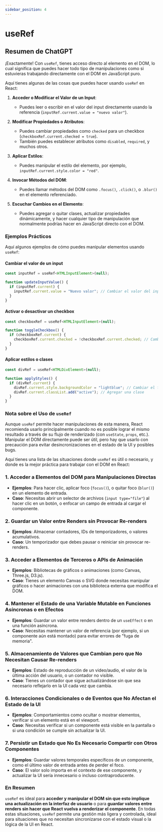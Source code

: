 ```yaml
---
sidebar_position: 4
---
```


# useRef

## Resumen de ChatGPT

¡Exactamente! Con `useRef`, tienes acceso directo al elemento en el DOM, lo cual significa que puedes hacer todo tipo de manipulaciones como si estuvieras trabajando directamente con el DOM en JavaScript puro.

Aquí tienes algunas de las cosas que puedes hacer usando `useRef` en React:

1. **Acceder o Modificar el Valor de un Input**:
   - Puedes leer o escribir en el valor del input directamente usando la referencia (`inputRef.current.value = "nuevo valor"`).

2. **Modificar Propiedades o Atributos**:
   - Puedes cambiar propiedades como `checked` para un checkbox (`checkboxRef.current.checked = true`).
   - También puedes establecer atributos como `disabled`, `required`, y muchos otros.

3. **Aplicar Estilos**:
   - Puedes manipular el estilo del elemento, por ejemplo, `inputRef.current.style.color = "red"`.

4. **Invocar Métodos del DOM**:
   - Puedes llamar métodos del DOM como `.focus()`, `.click()`, o `.blur()` en el elemento referenciado.

5. **Escuchar Cambios en el Elemento**:
   - Puedes agregar o quitar clases, actualizar propiedades dinámicamente, y hacer cualquier tipo de manipulación que normalmente podrías hacer en JavaScript directo con el DOM.

### Ejemplos Prácticos

Aquí algunos ejemplos de cómo puedes manipular elementos usando `useRef`:

#### Cambiar el valor de un input

```js
const inputRef = useRef<HTMLInputElement>(null);

function updateInputValue() {
  if (inputRef.current) {
    inputRef.current.value = "Nuevo valor"; // Cambiar el valor del input
  }
}
```

#### Activar o desactivar un checkbox

```js
const checkboxRef = useRef<HTMLInputElement>(null);

function toggleCheckbox() {
  if (checkboxRef.current) {
    checkboxRef.current.checked = !checkboxRef.current.checked; // Cambiar el estado de checked
  }
}
```

#### Aplicar estilos o clases

```js
const divRef = useRef<HTMLDivElement>(null);

function applyStyles() {
  if (divRef.current) {
    divRef.current.style.backgroundColor = "lightblue"; // Cambiar el fondo
    divRef.current.classList.add("active"); // Agregar una clase
  }
}
```

### Nota sobre el Uso de `useRef`

Aunque `useRef` permite hacer manipulaciones de esta manera, React recomienda usarlo principalmente cuando no es posible lograr el mismo resultado a través de su flujo de renderizado (con `useState`, `props`, etc.). Manipular el DOM directamente puede ser útil, pero hay que usarlo con precaución para evitar desincronizaciones en el estado de la UI y posibles bugs.

Aquí tienes una lista de las situaciones donde `useRef` es útil o necesario, y donde es la mejor práctica para trabajar con el DOM en React:

### 1. **Acceder a Elementos del DOM para Manipulaciones Directas**

- **Ejemplos**: Para hacer clic, aplicar foco (`focus()`), o quitar foco (`blur()`) en un elemento de entrada.
- **Caso**: Necesitas abrir un selector de archivos (`input type="file"`) al hacer clic en un botón, o enfocar un campo de entrada al cargar el componente.

### 2. **Guardar un Valor entre Renders sin Provocar Re-renders**

- **Ejemplos**: Almacenar contadores, IDs de temporizadores, o valores acumulativos.
- **Caso**: Un temporizador que debes pausar o reiniciar sin provocar re-renders.

### 3. **Acceder a Elementos de Terceros o APIs de Animación**

- **Ejemplos**: Bibliotecas de gráficos o animaciones (como Canvas, Three.js, D3.js).
- **Caso**: Tienes un elemento Canvas o SVG donde necesitas manipular gráficos o hacer animaciones con una biblioteca externa que modifica el DOM.

### 4. **Mantener el Estado de una Variable Mutable en Funciones Asíncronas o en Efectos**

- **Ejemplos**: Guardar un valor entre renders dentro de un `useEffect` o en una función asíncrona.
- **Caso**: Necesitas mantener un valor de referencia (por ejemplo, si un componente aún está montado) para evitar errores de "fuga de memoria".

### 5. **Almacenamiento de Valores que Cambian pero que No Necesitan Causar Re-renders**

- **Ejemplos**: Estado de reproducción de un video/audio, el valor de la última acción del usuario, o un contador no visible.
- **Caso**: Tienes un contador que sigue actualizándose sin que sea necesario reflejarlo en la UI cada vez que cambia.

### 6. **Interacciones Condicionales o de Eventos que No Afectan el Estado de la UI**

- **Ejemplos**: Comportamientos como ocultar o mostrar elementos, verificar si un elemento está en el viewport.
- **Caso**: Necesitas verificar si un componente está visible en la pantalla o si una condición se cumple sin actualizar la UI.

### 7. **Persistir un Estado que No Es Necesario Compartir con Otros Componentes**

- **Ejemplos**: Guardar valores temporales específicos de un componente, como el último valor de entrada antes de perder el foco.
- **Caso**: El valor solo importa en el contexto de ese componente, y actualizar la UI sería innecesario o incluso contraproducente.

### En Resumen

`useRef` es ideal para **acceder y manipular el DOM sin que esto implique una actualización en la interfaz de usuario** o para **guardar valores entre renders sin hacer que React vuelva a renderizar el componente**. En todas estas situaciones, `useRef` permite una gestión más ligera y controlada, ideal para situaciones que no necesitan sincronizarse con el estado visual o la lógica de la UI en React.
